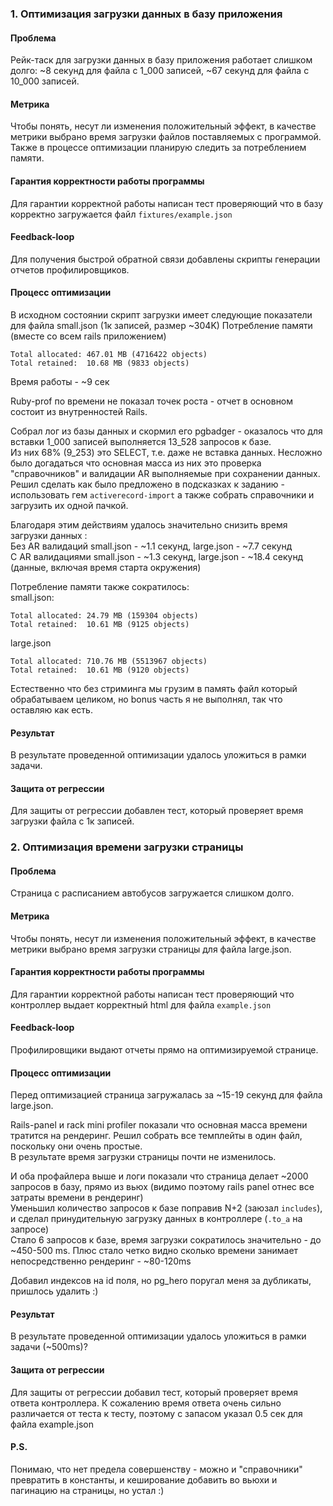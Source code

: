 ### 1. Оптимизация загрузки данных в базу приложения

#### Проблема 
Рейк-таск для загрузки данных в базу приложения работает слишком долго: ~8 секунд для файла с 1_000 записей, ~67 секунд для файла с 10_000 записей. 

#### Метрика
Чтобы понять, несут ли изменения положительный эффект, в качестве метрики выбрано время загрузки файлов поставляемых с программой. Также в процессе оптимизации планирую следить за потреблением памяти.

#### Гарантия корректности работы программы
Для гарантии корректной работы написан тест проверяющий что в базу корректно загружается файл `fixtures/example.json`

#### Feedback-loop
Для получения быстрой обратной связи добавлены скрипты генерации отчетов профилировщиков.

#### Процесс оптимизации
В исходном состоянии скрипт загрузки имеет следующие показатели для файла small.json (1к записей, размер ~304K)
Потребление памяти (вместе со всем rails приложением)
```
Total allocated: 467.01 MB (4716422 objects)
Total retained:  10.68 MB (9833 objects)
```
Время работы - ~9 сек

Ruby-prof по времени не показал точек роста - отчет в основном состоит из внутренностей Rails.

Собрал лог из базы данных и скормил его pgbadger - оказалось что для вставки 1_000 записей выполняется 13_528 запросов к базе.  
Из них 68% (9_253) это SELECT, т.е. даже не вставка данных. Несложно было догадаться что основная масса из них это проверка "справочников" и валидации AR выполняемые при сохранении данных.  
Решил сделать как было предложено в подсказках к заданию - использовать гем `activerecord-import` а также собрать справочники и загрузить их одной пачкой.

Благодаря этим действиям удалось значительно снизить время загрузки данных :  
Без AR валидаций small.json - ~1.1 секунд, large.json - ~7.7 секунд  
С AR валидациями small.json - ~1.3 секунд, large.json - ~18.4 секунд  
(данные, включая время старта окружения)

Потребление памяти также сократилось:   
small.json:
```
Total allocated: 24.79 MB (159304 objects)
Total retained:  10.61 MB (9125 objects)
```
large.json
```
Total allocated: 710.76 MB (5513967 objects)
Total retained:  10.61 MB (9120 objects)
```
Естественно что без стриминга мы грузим в память файл который обрабатываем целиком, но bonus часть я не выполнял, так что оставляю как есть.

#### Результат
В результате проведенной оптимизации удалось уложиться в рамки задачи.

#### Защита от регрессии
Для защиты от регрессии добавлен тест, который проверяет время загрузки файла с 1к записей.


### 2. Оптимизация времени загрузки страницы

#### Проблема 
Страница с расписанием автобусов загружается слишком долго.

#### Метрика
Чтобы понять, несут ли изменения положительный эффект, в качестве метрики выбрано время загрузки страницы для файла large.json.

#### Гарантия корректности работы программы
Для гарантии корректной работы написан тест проверяющий что контроллер выдает корректный html для файла `example.json`

#### Feedback-loop
Профилировщики выдают отчеты прямо на оптимизируемой странице.

#### Процесс оптимизации
Перед оптимизацией страница загружалась за ~15-19 секунд для файла large.json.  

Rails-panel и rack mini profiler показали что основная масса времени тратится на рендеринг.
Решил собрать все темплейты в один файл, поскольку они очень простые.  
В результате время загрузки страницы почти не изменилось.

И оба профайлера выше и логи показали что страница делает ~2000 запросов в базу, прямо из вьюх (видимо поэтому rails panel отнес все затраты времени в рендеринг)  
Уменьшил количество запросов к базе поправив N+2 (заюзал `includes`), и сделал принудительную загрузку данных в контроллере (`.to_a` на запросе)  
Стало 6 запросов к базе, время загрузки сократилось значительно - до ~450-500 ms. Плюс стало четко видно сколько времени занимает непосредственно рендеринг - ~80-120ms

Добавил индексов на id поля, но pg_hero поругал меня за дубликаты, пришлось удалить :)

#### Результат
В результате проведенной оптимизации удалось уложиться в рамки задачи (~500ms)?

#### Защита от регрессии
Для защиты от регрессии добавил тест, который проверяет время ответа контроллера. К сожалению время ответа очень сильно различается от теста к тесту, поэтому с запасом указал 0.5 сек для файла example.json

#### P.S. 
Понимаю, что нет предела совершенству - можно и "справочники" превратить в константы, и кеширование добавить во вьюхи и пагинацию на страницы, но устал :)
